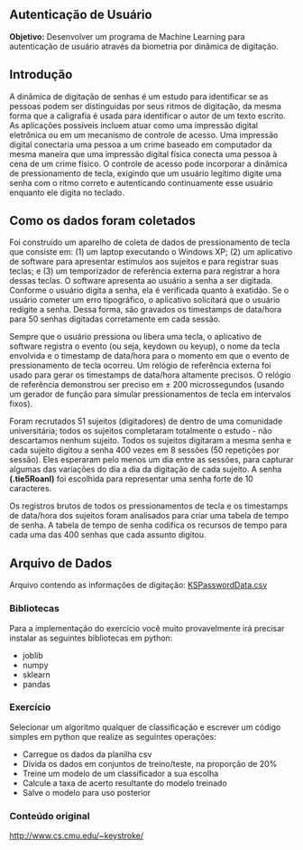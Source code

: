 ##  Autenticação de Usuário


**Objetivo:** Desenvolver um programa de Machine Learning para autenticação de usuário através da biometria por dinâmica de digitação.


## Introdução

A dinâmica de digitação de senhas é um estudo para identificar se as pessoas podem ser distinguidas por seus ritmos de digitação, da mesma forma que a caligrafia é usada para identificar o autor de um texto escrito. As aplicações possíveis incluem atuar como uma impressão digital eletrônica ou em um mecanismo de controle de acesso. Uma impressão digital conectaria uma pessoa a um crime baseado em computador da mesma maneira que uma impressão digital física conecta uma pessoa à cena de um crime físico. O controle de acesso pode incorporar a dinâmica de pressionamento de tecla, exigindo que um usuário legítimo digite uma senha com o ritmo correto e autenticando continuamente esse usuário enquanto ele digita no teclado.

## Como os dados foram coletados

Foi construído um aparelho de coleta de dados de pressionamento de tecla que consiste em: (1) um laptop executando o Windows XP; (2) um aplicativo de software para apresentar estímulos aos sujeitos e para registrar suas teclas; e (3) um temporizador de referência externa para registrar a hora dessas teclas. O software apresenta ao usuário a senha a ser digitada. Conforme o usuário digita a senha, ela é verificada quanto à exatidão. Se o usuário cometer um erro tipográfico, o aplicativo solicitará que o usuário redigite a senha. Dessa forma, são gravados os timestamps de data/hora para 50 senhas digitadas corretamente em cada sessão.

Sempre que o usuário pressiona ou libera uma tecla, o aplicativo de software registra o evento (ou seja, keydown ou keyup), o nome da tecla envolvida e o timestamp de data/hora para o momento em que o evento de pressionamento de tecla ocorreu. Um relógio de referência externa foi usado para gerar os timestamps de data/hora altamente precisos. O relógio de referência demonstrou ser preciso em ± 200 microssegundos (usando um gerador de função para simular pressionamentos de tecla em intervalos fixos).

Foram recrutados 51 sujeitos (digitadores) de dentro de uma comunidade universitária; todos os sujeitos completaram totalmente o estudo - não descartamos nenhum sujeito. Todos os sujeitos digitaram a mesma senha e cada sujeito digitou a senha 400 vezes em 8 sessões (50 repetições por sessão). Eles esperaram pelo menos um dia entre as sessões, para capturar algumas das variações do dia a dia da digitação de cada sujeito. A senha **(.tie5Roanl)** foi escolhida para representar uma senha forte de 10 caracteres.

Os registros brutos de todos os pressionamentos de tecla e os timestamps de data/hora dos sujeitos foram analisados ​​para criar uma tabela de tempo de senha. A tabela de tempo de senha codifica os recursos de tempo para cada uma das 400 senhas que cada assunto digitou.

## Arquivo de Dados

Arquivo contendo as informações de digitação: <a href="KSPasswordData.csv" target="_blank">KSPasswordData.csv</a>

### Bibliotecas

Para a implementação do exercício você muito provavelmente irá precisar instalar as seguintes bibliotecas em python:

 - joblib
 - numpy
 - sklearn
 - pandas
 
### Exercício

Selecionar um algoritmo qualquer de classificação e escrever um código simples em python que realize as seguintes operações:

- Carregue os dados da planilha csv
- Divida os dados em conjuntos de treino/teste, na proporção de 20%
- Treine um modelo de um classificador a sua escolha
- Calcule a taxa de acerto resultante do modelo treinado
- Salve o modelo para uso posterior

<!-- , calculados na página <a href="https://keystroke-dash.herokuapp.com/" target="_blank">https://keystroke-dash.herokuapp.com/</a>. -->

### Conteúdo original

<a href="http://www.cs.cmu.edu/~keystroke/" target="_blank">http://www.cs.cmu.edu/~keystroke/</a>